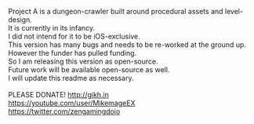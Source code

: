 Project A is a dungeon-crawler built around procedural assets and level-design.<br/>
It is currently in its infancy. <br/>
I did not intend for it to be iOS-exclusive.<br/>
This version has many bugs and needs to be re-worked at the ground up.<br/>
However the funder has pulled funding.<br/>
So I am releasing this version as open-source.<br/>
Future work will be available open-source as well.<br/>
I will update this readme as necessary.<br/>
<br/>
PLEASE DONATE! http://gikh.in<br/>
https://youtube.com/user/MikemageEX<br/>
https://twitter.com/zengamingdojo<br/>
